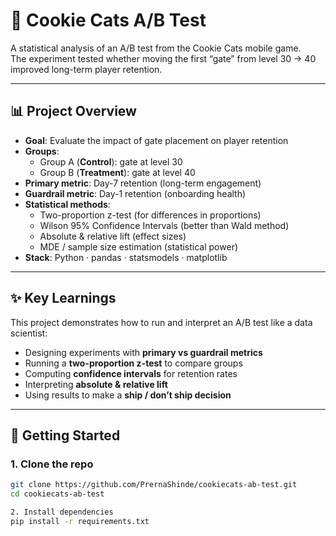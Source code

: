 # 🍪 Cookie Cats A/B Test

A statistical analysis of an A/B test from the Cookie Cats mobile game.  
The experiment tested whether moving the first “gate” from level 30 → 40 improved long-term player retention.

---

## 📊 Project Overview
- **Goal**: Evaluate the impact of gate placement on player retention
- **Groups**:
  - Group A (**Control**): gate at level 30
  - Group B (**Treatment**): gate at level 40
- **Primary metric**: Day-7 retention (long-term engagement)
- **Guardrail metric**: Day-1 retention (onboarding health)
- **Statistical methods**:
  - Two-proportion z-test (for differences in proportions)
  - Wilson 95% Confidence Intervals (better than Wald method)
  - Absolute & relative lift (effect sizes)
  - MDE / sample size estimation (statistical power)
- **Stack**: Python · pandas · statsmodels · matplotlib

---

## ✨ Key Learnings
This project demonstrates how to run and interpret an A/B test like a data scientist:
- Designing experiments with **primary vs guardrail metrics**
- Running a **two-proportion z-test** to compare groups
- Computing **confidence intervals** for retention rates
- Interpreting **absolute & relative lift**
- Using results to make a **ship / don’t ship decision**

---

## 🚀 Getting Started

### 1. Clone the repo
```bash
git clone https://github.com/PrernaShinde/cookiecats-ab-test.git
cd cookiecats-ab-test

2. Install dependencies
pip install -r requirements.txt